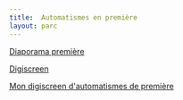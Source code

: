 ```yaml
---
title:  Automatismes en première
layout: parc
---
```




[Diaporama première](2021-2022/PremiereAutomatismes-2021-2022.pdf)

[Digiscreen](https://ladigitale.dev/digiscreen/)

[Mon digiscreen d'automatismes de première](./2021-2022/ressources/digiscreen_premiere_automatisme.dgs)

